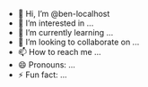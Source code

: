 - 👋 Hi, I’m @ben-localhost
- 👀 I’m interested in ...
- 🌱 I’m currently learning ...
- 💞️ I’m looking to collaborate on ...
- 📫 How to reach me ...
- 😄 Pronouns: ...
- ⚡ Fun fact: ...

<!---
ben-localhost/ben-localhost is a ✨ special ✨ repository because its `README.md` (this file) appears on your GitHub profile.
You can click the Preview link to take a look at your changes.
--->
